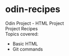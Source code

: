 # odin-recipes
Odin Project - HTML Project
<br>Project Recipes
<br>Topics covered:
- Basic HTML
- Git commands